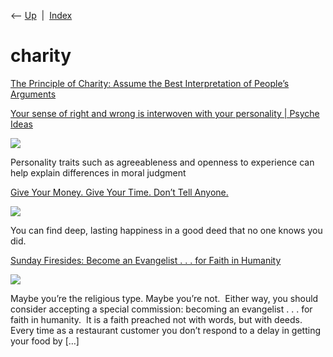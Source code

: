 <div class="nav">

⟵ [Up](index.html)  \|  [Index](index.html)

</div>

# charity

<div class="cards">

<div class="card">

<div class="card-title">

[The Principle of Charity: Assume the Best Interpretation of People’s
Arguments](https://effectiviology.com/principle-of-charity)

</div>

</div>

<div class="card">

<div class="card-title">

[Your sense of right and wrong is interwoven with your personality \|
Psyche
Ideas](https://psyche.co/ideas/your-sense-of-right-and-wrong-is-interwoven-with-your-personality)

</div>

<div class="card-image">

[![](https://images.aeonmedia.co/images/96d641c7-c31f-4a9d-93df-7899e689771c/original.jpg)](https://psyche.co/ideas/your-sense-of-right-and-wrong-is-interwoven-with-your-personality)

</div>

Personality traits such as agreeableness and openness to experience can
help explain differences in moral judgment

</div>

<div class="card">

<div class="card-title">

[Give Your Money. Give Your Time. Don’t Tell
Anyone.](https://www.theatlantic.com/family/archive/2021/12/giving-to-charity-anonymously-happiness/621111)

</div>

<div class="card-image">

[![](https://cdn.theatlantic.com/thumbor/naLbp0I4RwR9Y6VyqG6cygZy_k8=/0x23:2995x1583/1200x625/media/img/mt/2021/12/HowToBuildALife71/original.jpg)](https://www.theatlantic.com/family/archive/2021/12/giving-to-charity-anonymously-happiness/621111)

</div>

You can find deep, lasting happiness in a good deed that no one knows
you did.

</div>

<div class="card">

<div class="card-title">

[Sunday Firesides: Become an Evangelist . . . for Faith in
Humanity](https://www.artofmanliness.com/articles/sunday-firesides-become-an-evangelist-for-faith-in-humanity)

</div>

<div class="card-image">

[![](https://content.artofmanliness.com/uploads/2021/09/sower-feat.jpg)](https://www.artofmanliness.com/articles/sunday-firesides-become-an-evangelist-for-faith-in-humanity)

</div>

Maybe you’re the religious type. Maybe you’re not.  Either way, you
should consider accepting a special commission: becoming an evangelist .
. . for faith in humanity.  It is a faith preached not with words, but
with deeds. Every time as a restaurant customer you don’t respond to a
delay in getting your food by \[…\]

</div>

</div>
